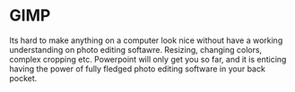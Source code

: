 # GIMP

Its hard to make anything on a computer look nice without have a working understanding on photo editing softawre. Resizing, changing colors, complex cropping etc. Powerpoint will only get you so far, and it is enticing having the power of fully fledged photo editing software in your back pocket.&#x20;
